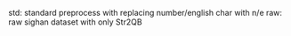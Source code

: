 
std:
    standard preprocess with replacing number/english char with n/e
raw:
    raw sighan dataset with only Str2QB


